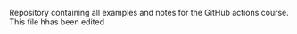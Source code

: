 Repository containing all examples and notes for the GitHub actions course.
This file hhas been edited 
